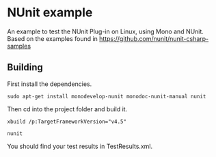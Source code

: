 # NUnit example

An example to test the NUnit Plug-in on Linux, using Mono and NUnit. Based on
the examples found in https://github.com/nunit/nunit-csharp-samples

## Building

First install the dependencies.

    sudo apt-get install monodevelop-nunit monodoc-nunit-manual nunit

Then cd into the project folder and build it.

    xbuild /p:TargetFrameworkVersion="v4.5"

    nunit

You should find your test results in TestResults.xml.

